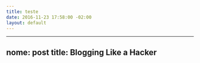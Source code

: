 ```yaml
---
title: teste
date: 2016-11-23 17:58:00 -02:00
layout: default
---
```


---
nome: post
title: Blogging Like a Hacker
---